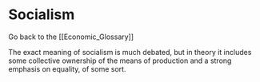 # Socialism

Go back to the [[Economic_Glossary]]


The exact meaning of socialism is much debated, but in theory it includes some collective ownership of the means of production and a strong emphasis on equality, of some sort.

